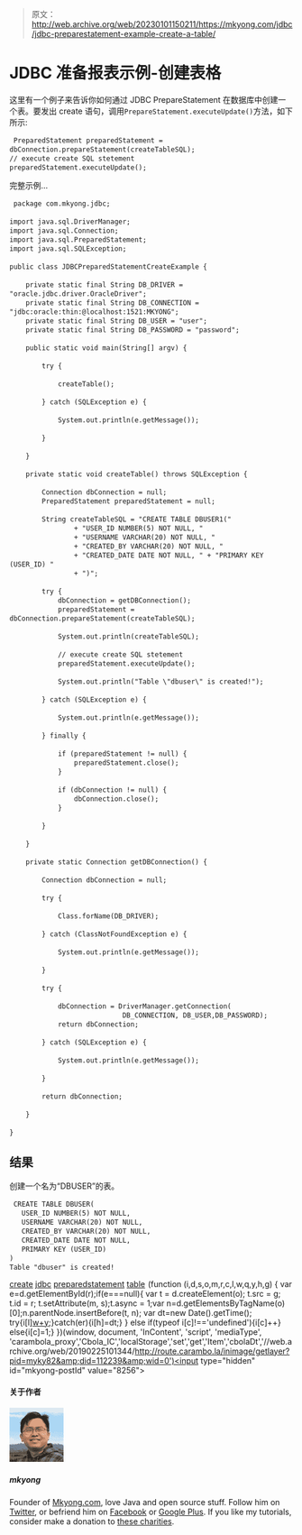 > 原文：<http://web.archive.org/web/20230101150211/https://mkyong.com/jdbc/jdbc-preparestatement-example-create-a-table/>

# JDBC 准备报表示例-创建表格

这里有一个例子来告诉你如何通过 JDBC PrepareStatement 在数据库中创建一个表。要发出 create 语句，调用`PrepareStatement.executeUpdate()`方法，如下所示:

```
 PreparedStatement preparedStatement = dbConnection.prepareStatement(createTableSQL);
// execute create SQL stetement
preparedStatement.executeUpdate(); 
```

完整示例…

```
 package com.mkyong.jdbc;

import java.sql.DriverManager;
import java.sql.Connection;
import java.sql.PreparedStatement;
import java.sql.SQLException;

public class JDBCPreparedStatementCreateExample {

	private static final String DB_DRIVER = "oracle.jdbc.driver.OracleDriver";
	private static final String DB_CONNECTION = "jdbc:oracle:thin:@localhost:1521:MKYONG";
	private static final String DB_USER = "user";
	private static final String DB_PASSWORD = "password";

	public static void main(String[] argv) {

		try {

			createTable();

		} catch (SQLException e) {

			System.out.println(e.getMessage());

		}

	}

	private static void createTable() throws SQLException {

		Connection dbConnection = null;
		PreparedStatement preparedStatement = null;

		String createTableSQL = "CREATE TABLE DBUSER1("
				+ "USER_ID NUMBER(5) NOT NULL, "
				+ "USERNAME VARCHAR(20) NOT NULL, "
				+ "CREATED_BY VARCHAR(20) NOT NULL, "
				+ "CREATED_DATE DATE NOT NULL, " + "PRIMARY KEY (USER_ID) "
				+ ")";

		try {
			dbConnection = getDBConnection();
			preparedStatement = dbConnection.prepareStatement(createTableSQL);

			System.out.println(createTableSQL);

			// execute create SQL stetement
			preparedStatement.executeUpdate();

			System.out.println("Table \"dbuser\" is created!");

		} catch (SQLException e) {

			System.out.println(e.getMessage());

		} finally {

			if (preparedStatement != null) {
				preparedStatement.close();
			}

			if (dbConnection != null) {
				dbConnection.close();
			}

		}

	}

	private static Connection getDBConnection() {

		Connection dbConnection = null;

		try {

			Class.forName(DB_DRIVER);

		} catch (ClassNotFoundException e) {

			System.out.println(e.getMessage());

		}

		try {

			dbConnection = DriverManager.getConnection(
                            DB_CONNECTION, DB_USER,DB_PASSWORD);
			return dbConnection;

		} catch (SQLException e) {

			System.out.println(e.getMessage());

		}

		return dbConnection;

	}

} 
```

## 结果

创建一个名为“DBUSER”的表。

```
 CREATE TABLE DBUSER(
   USER_ID NUMBER(5) NOT NULL, 
   USERNAME VARCHAR(20) NOT NULL, 
   CREATED_BY VARCHAR(20) NOT NULL, 
   CREATED_DATE DATE NOT NULL, 
   PRIMARY KEY (USER_ID) 
)
Table "dbuser" is created! 
```

[create](http://web.archive.org/web/20190225101344/http://www.mkyong.com/tag/create/) [jdbc](http://web.archive.org/web/20190225101344/http://www.mkyong.com/tag/jdbc/) [preparedstatement](http://web.archive.org/web/20190225101344/http://www.mkyong.com/tag/preparedstatement/) [table](http://web.archive.org/web/20190225101344/http://www.mkyong.com/tag/table/)![](img/307f7db6733266aecbaaa95f8081dcce.png) (function (i,d,s,o,m,r,c,l,w,q,y,h,g) { var e=d.getElementById(r);if(e===null){ var t = d.createElement(o); t.src = g; t.id = r; t.setAttribute(m, s);t.async = 1;var n=d.getElementsByTagName(o)[0];n.parentNode.insertBefore(t, n); var dt=new Date().getTime(); try{i[l][w+y](h,i[l][q+y](h)+'&amp;'+dt);}catch(er){i[h]=dt;} } else if(typeof i[c]!=='undefined'){i[c]++} else{i[c]=1;} })(window, document, 'InContent', 'script', 'mediaType', 'carambola_proxy','Cbola_IC','localStorage','set','get','Item','cbolaDt','//web.archive.org/web/20190225101344/http://route.carambo.la/inimage/getlayer?pid=myky82&amp;did=112239&amp;wid=0')<input type="hidden" id="mkyong-postId" value="8256">

#### 关于作者

![author image](img/43bbfc0ce4a5ae3e033e7a2b26534049.png)

##### mkyong

Founder of [Mkyong.com](http://web.archive.org/web/20190225101344/http://mkyong.com/), love Java and open source stuff. Follow him on [Twitter](http://web.archive.org/web/20190225101344/https://twitter.com/mkyong), or befriend him on [Facebook](http://web.archive.org/web/20190225101344/http://www.facebook.com/java.tutorial) or [Google Plus](http://web.archive.org/web/20190225101344/https://plus.google.com/110948163568945735692?rel=author). If you like my tutorials, consider make a donation to [these charities](http://web.archive.org/web/20190225101344/http://www.mkyong.com/blog/donate-to-charity/).